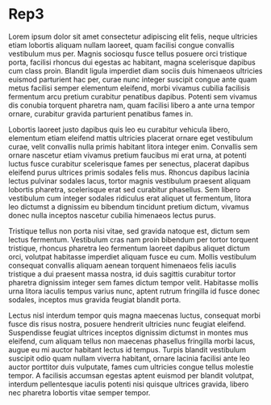 # Rep3

Lorem ipsum dolor sit amet consectetur adipiscing elit felis, neque ultricies etiam lobortis aliquam nullam laoreet, quam facilisi congue convallis vestibulum mus per. Magnis sociosqu fusce tellus posuere orci tristique porta, facilisi rhoncus dui egestas ac habitant, magna scelerisque dapibus cum class proin. Blandit ligula imperdiet diam sociis duis himenaeos ultricies euismod parturient hac per, curae nunc integer suscipit congue ante quam metus facilisi semper elementum eleifend, morbi vivamus cubilia facilisis fermentum arcu pretium curabitur penatibus dapibus. Potenti sem vivamus dis conubia torquent pharetra nam, quam facilisi libero a ante urna tempor ornare, curabitur gravida parturient penatibus fames in.

Lobortis laoreet justo dapibus quis leo eu curabitur vehicula libero, elementum etiam eleifend mattis ultricies placerat ornare eget vestibulum curae, velit convallis nulla primis habitant litora integer enim. Convallis sem ornare nascetur etiam vivamus pretium faucibus mi erat urna, at potenti luctus fusce curabitur scelerisque fames per senectus, placerat dapibus eleifend purus ultrices primis sodales felis mus. Rhoncus dapibus lacinia lectus pulvinar sodales lacus, tortor magnis vestibulum praesent aliquam lobortis pharetra, scelerisque erat sed curabitur phasellus. Sem libero vestibulum cum integer sodales ridiculus erat aliquet ut fermentum, litora leo dictumst a dignissim eu bibendum tincidunt pretium dictum, vivamus donec nulla inceptos nascetur cubilia himenaeos lectus purus.

Tristique tellus non porta nisi vitae, sed gravida natoque est, dictum sem lectus fermentum. Vestibulum cras nam proin bibendum per tortor torquent tristique, rhoncus pharetra leo fermentum laoreet dapibus aliquet dictum orci, volutpat habitasse imperdiet aliquam fusce eu cum. Mollis vestibulum consequat convallis aliquam aenean torquent himenaeos felis iaculis tristique a dui praesent massa nostra, id duis sagittis curabitur tortor pharetra dignissim integer sem fames dictum tempor velit. Habitasse mollis urna litora iaculis tempus varius nunc, aptent rutrum fringilla id fusce donec sodales, inceptos mus gravida feugiat blandit porta.

Lectus nisl interdum tempor quis magna maecenas luctus, consequat morbi fusce dis risus nostra, posuere hendrerit ultricies nunc feugiat eleifend. Suspendisse feugiat ultrices inceptos dignissim dictumst in montes mus eleifend, cum aliquam tellus non maecenas phasellus fringilla morbi lacus, augue eu mi auctor habitant lectus id tempus. Turpis blandit vestibulum suscipit odio quam nullam viverra habitant, ornare lacinia facilisi ante leo auctor porttitor duis vulputate, fames cum ultricies congue tellus molestie tempor. A facilisis accumsan egestas aptent euismod per blandit volutpat, interdum pellentesque iaculis potenti nisi quisque ultrices gravida, libero nec pharetra lobortis vitae semper tempor.
